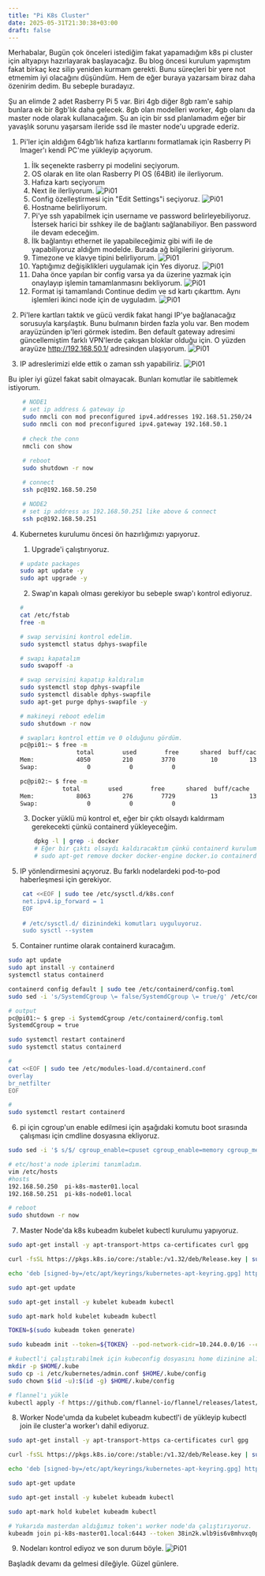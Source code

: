 ```yaml
---
title: "Pi K8s Cluster"
date: 2025-05-31T21:30:38+03:00
draft: false
---
```

Merhabalar,
Bugün çok önceleri istediğim fakat yapamadığım k8s pi cluster için altyapıyı hazırlayarak başlayacağız. Bu blog öncesi kurulum yapmıştım fakat birkaç kez silip yeniden kurmam gerekti. Bunu süreçleri bir yere not etmemim iyi olacağını düşündüm. Hem de eğer buraya yazarsam biraz daha özenirim dedim. Bu sebeple buradayız. 

Şu an elimde 2 adet Rasberry Pi 5 var. Biri 4gb diğer 8gb ram'e sahip bunlara ek bir 8gb'lık daha gelecek. 8gb olan modelleri worker, 4gb olanı da master node olarak kullanacağım. Şu an için bir ssd planlamadım eğer bir yavaşlık sorunu yaşarsam ileride ssd ile master node'u upgrade ederiz. 

1. Pi'ler için aldığım 64gb'lık hafıza kartlarını formatlamak için Rasberry Pi Imager'ı kendi PC'me yükleyip açıyorum.

    1. İlk seçenekte rasberry pi modelini seçiyorum.
    2. OS olarak en lite olan Rasberry PI OS (64Bit) ile ilerliyorum.
    3. Hafıza kartı seçiyorum
    4. Next ile ilerliyorum.
    ![Pi01](/021/21-01-piimager.png)
    5. Config özelleştirmesi için "Edit Settings"i seçiyoruz.
    ![Pi01](/021/21-02-piimager.png)
    6. Hostname belirliyorum. 
    7. Pi'ye ssh yapabilmek için username ve password belirleyebiliyoruz. İstersek harici bir sshkey ile de bağlantı sağlanabiliyor. Ben password ile devam edeceğim.
    8. İlk bağlantıyı ethernet ile yapabileceğimiz gibi wifi ile de yapabiliyoruz aldığım modelde. Burada ağ bilgilerini giriyorum.
    9. Timezone ve klavye tipini belirliyorum.
    ![Pi01](/021/21-03-piimager.png)
    10. Yaptığımız değişiklikleri uygulamak için Yes diyoruz.
    ![Pi01](/021/21-04-piimager.png)
    11. Daha önce yapılan bir config varsa ya da üzerine yazmak için onaylayıp işlemin tamamlanmasını bekliyorum.
    ![Pi01](/021/21-05-piimager.png)
    12. Format işi tamamlandı Continue dedim ve sd kartı çıkarttım. Aynı işlemleri ikinci node için de uyguladım.
    ![Pi01](/021/21-06-piimager.png)

2. Pi'lere kartları taktık ve gücü verdik fakat hangi IP'ye bağlanacağız sorusuyla karşılaştık. Bunu bulmanın birden fazla yolu var. Ben modem arayüzünden ip'leri görmek istedim. Ben default gateway adresimi güncellemiştim farklı VPN'lerde çakışan bloklar olduğu için. O yüzden arayüze http://192.168.50.1/ adresinden ulaşıyorum.
![Pi01](/021/21-07-getipaddresses.png)

3. IP adreslerimizi elde ettik o zaman ssh yapabiliriz.
![Pi01](/021/21-08-connectmachines.png)
    
Bu ipler iyi güzel fakat sabit olmayacak. Bunları komutlar ile sabitlemek istiyorum.
``` bash
    # NODE1
    # set ip address & gateway ip
    sudo nmcli con mod preconfigured ipv4.addresses 192.168.51.250/24
    sudo nmcli con mod preconfigured ipv4.gateway 192.168.50.1
    
    # check the conn
    nmcli con show
    
    # reboot
    sudo shutdown -r now

    # connect
    ssh pc@192.168.50.250

    # NODE2 
    # set ip address as 192.168.50.251 like above & connect 
    ssh pc@192.168.50.251
```

4. Kubernetes kurulumu öncesi ön hazırlığımızı yapıyoruz.
    1. Upgrade'i çalıştırıyoruz.
    ```bash
    # update packages
    sudo apt update -y
    sudo apt upgrade -y
    ```

    2. Swap'ın kapalı olması gerekiyor bu sebeple swap'ı kontrol ediyoruz.
    ```bash
    # 
    cat /etc/fstab
    free -m 

    # swap servisini kontrol edelim.
    sudo systemctl status dphys-swapfile 

    # swapı kapatalım
    sudo swapoff -a

    # swap servisini kapatıp kaldıralım
    sudo systemctl stop dphys-swapfile
    sudo systemctl disable dphys-swapfile
    sudo apt-get purge dphys-swapfile -y

    # makineyi reboot edelim
    sudo shutdown -r now
    ```

    ```bash
    # swapları kontrol ettim ve 0 olduğunu gördüm.
    pc@pi01:~ $ free -m
                    total        used        free      shared  buff/cache   available
    Mem:            4050         210        3770          10         134        3840
    Swap:              0           0           0

    pc@pi02:~ $ free -m
                total        used        free      shared  buff/cache   available
    Mem:            8063         276        7729          13         138        7787
    Swap:              0           0           0
    ```

    3. Docker yüklü mü kontrol et, eğer bir çıktı olsaydı kaldırmam gerekecekti çünkü containerd yükleyeceğim.
    ```bash
        dpkg -l | grep -i docker
        # Eğer bir çıktı olsaydı kaldıracaktım çünkü containerd kurulumu yapmak istiyoruz.
        # sudo apt-get remove docker docker-engine docker.io containerd runc
    ```

4. IP yönlendirmesini açıyoruz. Bu farklı nodelardeki pod-to-pod haberleşmesi için gerekiyor.
```bash
    cat <<EOF | sudo tee /etc/sysctl.d/k8s.conf
    net.ipv4.ip_forward = 1
    EOF
    
    # /etc/sysctl.d/ dizinindeki komutları uyguluyoruz.
    sudo sysctl --system
```

5. Container runtime olarak containerd kuracağım.

```bash
sudo apt update
sudo apt install -y containerd
systemctl status containerd

containerd config default | sudo tee /etc/containerd/config.toml
sudo sed -i 's/SystemdCgroup \= false/SystemdCgroup \= true/g' /etc/containerd/config.toml

# output 
pc@pi01:~ $ grep -i SystemdCgroup /etc/containerd/config.toml
SystemdCgroup = true

sudo systemctl restart containerd
sudo systemctl status containerd

# 
cat <<EOF | sudo tee /etc/modules-load.d/containerd.conf
overlay
br_netfilter
EOF

#
sudo systemctl restart containerd
```

6. pi için cgroup'un enable edilmesi için aşağıdaki komutu boot sırasında çalışması için cmdline dosyasına ekliyoruz.
```bash
sudo sed -i '$ s/$/ cgroup_enable=cpuset cgroup_enable=memory cgroup_memory=1 swapaccount=1/' /boot/firmware/cmdline.txt

# etc/host'a node iplerimi tanımladım.
vim /etc/hosts
#hosts
192.168.50.250  pi-k8s-master01.local
192.168.50.251  pi-k8s-node01.local

# reboot 
sudo shutdown -r now
```

7. Master Node'da k8s kubeadm kubelet kubectl kurulumu yapıyoruz.
```bash
sudo apt-get install -y apt-transport-https ca-certificates curl gpg

curl -fsSL https://pkgs.k8s.io/core:/stable:/v1.32/deb/Release.key | sudo gpg --dearmor -o /etc/apt/keyrings/kubernetes-apt-keyring.gpg

echo 'deb [signed-by=/etc/apt/keyrings/kubernetes-apt-keyring.gpg] https://pkgs.k8s.io/core:/stable:/v1.32/deb/ /' | sudo tee /etc/apt/sources.list.d/kubernetes.list

sudo apt-get update

sudo apt-get install -y kubelet kubeadm kubectl

sudo apt-mark hold kubelet kubeadm kubectl

TOKEN=$(sudo kubeadm token generate)

sudo kubeadm init --token=${TOKEN} --pod-network-cidr=10.244.0.0/16 --control-plane-endpoint "pi-k8s-master01.local:6443" --upload-certs
```

```bash
# kubectl'i çalıştırabilmek için kubeconfig dosyasını home dizinine alıyoruz.
mkdir -p $HOME/.kube
sudo cp -i /etc/kubernetes/admin.conf $HOME/.kube/config
sudo chown $(id -u):$(id -g) $HOME/.kube/config

# flannel'ı yükle
kubectl apply -f https://github.com/flannel-io/flannel/releases/latest/download/kube-flannel.yml
```

8. Worker Node'umda da kubelet kubeadm kubectl'i de yükleyip kubectl join ile cluster'a worker'ı dahil ediyoruz.
```bash
sudo apt-get install -y apt-transport-https ca-certificates curl gpg

curl -fsSL https://pkgs.k8s.io/core:/stable:/v1.32/deb/Release.key | sudo gpg --dearmor -o /etc/apt/keyrings/kubernetes-apt-keyring.gpg

echo 'deb [signed-by=/etc/apt/keyrings/kubernetes-apt-keyring.gpg] https://pkgs.k8s.io/core:/stable:/v1.32/deb/ /' | sudo tee /etc/apt/sources.list.d/kubernetes.list

sudo apt-get update

sudo apt-get install -y kubelet kubeadm kubectl

sudo apt-mark hold kubelet kubeadm kubectl

# Yukarıda masterdan aldığımız token'ı worker node'da çalıştırıyoruz.
kubeadm join pi-k8s-master01.local:6443 --token 38in2k.wlb9is6v8mhvxq0p --discovery-token-ca-cert-hash sha256:ea03bb57dbfdecbf6951415bfd720fa09a2f61804f1a55b323ebaca147bcbd9a
```

9. Nodeları kontrol ediyoz ve son durum böyle.
![Pi01](/021/21-09-final-status.png)

Başladık devamı da gelmesi dileğiyle.
Güzel günlere.
